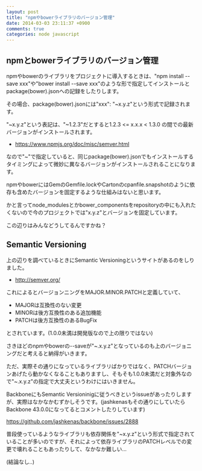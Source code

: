 ```yaml
---
layout: post
title: "npmやbowerライブラリのバージョン管理"
date: 2014-03-03 23:11:37 +0900
comments: true
categories: node javascript
---
```


## npmとbowerライブラリのバージョン管理

npmやbowerのライブラリをプロジェクトに導入するときは、"npm install --save xxx"や"bower install --save xxx"のような形で指定してインストールとpackage(bower).jsonへの記録をしたりします。

その場合、package(bower).jsonには"xxx": "~x.y.z"という形式で記録されます。

"~x.y.z"という表記は、"~1.2.3"だとすると1.2.3 <= x.x.x < 1.3.0 の間での最新バージョンがインストールされます。

<!-- more -->

* https://www.npmjs.org/doc/misc/semver.html


なので"~"で指定していると、同じpackage(bower).jsonでもインストールするタイミングによって微妙に異なるバージョンがインストールされることになります。

npmやbowerにはGemのGemfile.lockやCartonのcpanfile.snapshotのように依存も含めたバージョンを固定するような仕組みはないと思います。

かと言ってnode_modulesとかbower_componentsをrepositoryの中にも入れたくないので今のプロジェクトでは"x.y.z"とバージョンを固定しています。

この辺りはみんなどうしてるんですかね？


## Semantic Versioning

上の辺りを調べているときにSemantic Versioningというサイトがあるのをしりました。

* http://semver.org/

これによるとバージョンニングをMAJOR.MINOR.PATCHと定義していて、

* MAJORは互換性のない変更
* MINORは後方互換性のある追加機能
* PATCHは後方互換性のあるBugFix

とされています。(1.0.0未満は開発版なので上の限りではない)

さきほどのnpmやbowerの--saveが"~.x.y.z"となっているのも上のバージョニングだと考えると納得がいきます。

ただ、実際その通りになっているライブラリばかりではなく、PATCHバージョンあげたら動かなくなることもありますし、そもそも1.0.0未満だと対象外なので"~.x.y.z"の指定で大丈夫というわけにはいきません。

BackboneにもSemantic Versioninigに従うべきというissueがあったりしますが、実際はなかなかむずかしそうです。(jashkenasもその通りにしていたらBackbone 43.0.0になってるとコメントしたりしています)

https://github.com/jashkenas/backbone/issues/2888

普段使っているようなライブラリも依存関係を"~x.y.z"という形式で指定されていることが多いのですが、それによって依存ライブラリのPATCHレベルでの変更で壊れることもあったりして、なかなか難しい...

(結論なし..)

